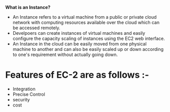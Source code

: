 **What is an Instance?**
- An Instance refers to a virtual machine from a public or private cloud network with computing resources available over the cloud  which can be accessed remotely. 
- Develpoers can create instances of virtual machines and easily configure the capacity scaling of instances using the EC2 web interface.
- An Instance in the cloud can be easily moved from one physical machine to another and can also be easily scaled up or down according to one's requirement without actually going down.
 

# Features of EC-2 are as follows :-
- Integration 
- Precise Control
- security
- cost
